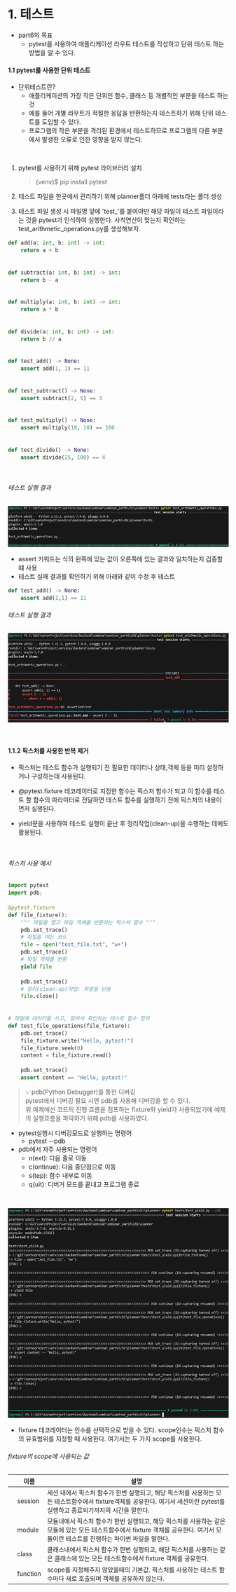 # 1. 테스트
- part6의 목표
  - pytest를 사용하여 애플리케이션 라우트 테스트를 작성하고 단위 테스트 하는 방법을 알 수 있다.
  

#### 1.1 pytest를 사용한 단위 테스트
- 단위테스트란?
  - 애플리케이션의 가장 작은 단위인 함수, 클래스 등 개별적인 부분을 테스트 하는 것
  - 예를 들어 개별 라우트가 적절한 응답을 반환하는지 테스트하기 위해 단위 테스트를 도입할 수 있다.
  - 프로그램의 작은 부분을 격리된 환경에서 테스트하므로 프로그램의 다른 부분에서 발생한 오류로 인한 영향을 받지 않는다.

<br/>

1. pytest를 사용하기 위해 pytest 라이브러리 설치
    > (venv)$ pip install pytest

1. 테스트 파일을 한곳에서 관리하기 위해 planner폴더 아래에 tests라는 폴더 생성

2. 테스트 파일 생성 시 파일명 앞에 'test_'를 붙여야만 해당 파일이 테스트 파일이라는 것을 pytest가 인식하여 실행한다. 사칙연산이 맞는지 확인하는 test_arithmetic_operations.py를 생성해보자.

```python
def add(a: int, b: int) -> int:
    return a + b


def subtract(a: int, b: int) -> int:
    return b - a


def multiply(a: int, b: int) -> int:
    return a * b


def divide(a: int, b: int) -> int:
    return b // a


def test_add() -> None:
    assert add(1, 1) == 11


def test_subtract() -> None:
    assert subtract(2, 5) == 3


def test_multiply() -> None:
    assert multiply(10, 10) == 100


def test_divide() -> None:
    assert divide(25, 100) == 4    
```

<br/>

###### 테스트 실행 결과
![Alt text](img/part6_ch1_image.png)

- assert 키워드는 식의 왼쪽에 있는 값이 오른쪽에 있는 결과와 일치하는지 검증할 떄 사용
- 테스트 실패 결과를 확인하기 위해 아래와 같이 수정 후 테스트
  
```python
def test_add() -> None:
    assert add(1,1) == 11
```

###### 테스트 실행 결과
![Alt text](img/part6_ch1_image1.png)

<br/>

#### 1.1.2 픽스처를 사용한 반복 제거
- 픽스처는 테스트 함수가 실행되기 전 필요한 데이터나 상태,객체 등을 미리 설정하거나 구성하는데 사용된다.  

- @pytest.fixture 데코레이터로 지정한 함수는 픽스처 함수가 되고 이 함수를 테스트 할 함수의 파라미터로 전달하면 테스트 함수를 실행하기 전에 픽스처의 내용이 먼저 실행된다.  

- yield문을 사용하여 테스트 실행이 끝난 후 정리작업(clean-up)을 수행하는 데에도 활용된다.    

<br/>

###### 픽스처 사용 예시
```python
import pytest
import pdb;

@pytest.fixture
def file_fixture():
    """ 파일을 열고 파일 객체를 반환하는 픽스쳐 함수 """
    pdb.set_trace()
    # 파일을 여는 코드
    file = open("test_file.txt", "w+")
    pdb.set_trace()
    # 파일 객체를 반환
    yield file
    
    pdb.set_trace()
    # 정리(clean-up)작업: 파일을 닫음    
    file.close()
    

# 파일에 데이터를 쓰고, 읽어서 확인하는 테스트 함수 정의
def test_file_operations(file_fixture):
    pdb.set_trace()
    file_fixture.write("Hello, pytest!")
    file_fixture.seek(0)
    content = file_fixture.read()
    
    pdb.set_trace()
    assert content == "Hello, pytest!"
```

> 💡 pdb(Python Debugger)를 통한 디버깅  
>  pytest에서 디버깅 필요 시엔 pdb를 사용해 디버깅을 할 수 있다.  
>  위 예제에선 코드의 진행 흐름을 점프하는 fixture와 yield가 사용되었기에 예제의 실행흐름을 파악하기 위해 pdb를 사용하였다.

- pytest실행시 디버깅모드로 실행하는 명령어 
  - pytest --pdb
- pdb에서 자주 사용되는 명령어
  - n(ext): 다음 줄로 이동
  - c(ontinue): 다음 중단점으로 이동
  - s(tep): 함수 내부로 이동
  - q(uit): 디버거 모드를 끝내고 프로그램 종료

<br/>

![Alt text](img/part6_ch1_image2.png)
 
- fixture 데코레이터는 인수를 선택적으로 받을 수 있다. scope인수는 픽스처 함수의 유효범위를 지정할 때 사용한다. 여기서는 두 가지 scope를 사용한다.

###### fixture의 scope에 사용되는 값
|     | 이름     | 설명                                                                                                                                                                                 |
| --- | -------- | ------------------------------------------------------------------------------------------------------------------------------------------------------------------------------------ |
|     | session  | 세션 내에서 픽스처 함수가 한번 실행되고, 해당 픽스처를 사용하는 모든 테스트함수에서 fixture객체를 공유한다. 여기서 세션이란 pytest를 실행하고 종료되기까지의 시간을 말한다.          |
|     | module   | 모듈내에서 픽스처 함수가 한번 실행되고, 해당 픽스처를 사용하는 같은 모듈에 있는 모든 테스트함수에서 fixture 객체를 공유한다. 여기서 모듈이란 테스트를 진행하는 파이썬 파일을 말한다. |
|     | class    | 클래스내에서 픽스처 함수가 한번 실행되고, 해당 픽스처를 사용하는 같은 클래스에 있는 모든 테스트함수에서 fixture 객체를 공유한다.                                                     |
|     | function | scope를 지정해주지 않았을때의 기본값. 픽스처를 사용하는 테스트 함수마다 새로 호출되며 객체를 공유하지 않는다.                                                                        |